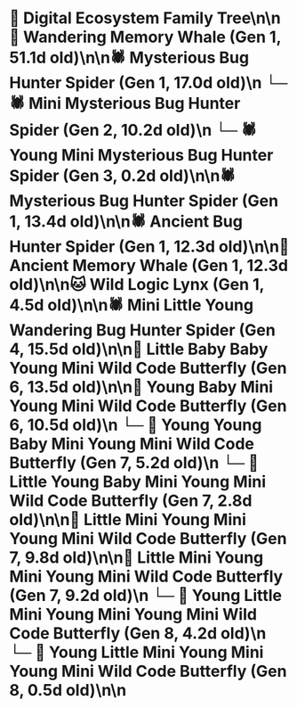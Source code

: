 # 🌳 Digital Ecosystem Family Tree\n\n🐋 Wandering Memory Whale (Gen 1, 51.1d old)\n\n🕷️ Mysterious Bug Hunter Spider (Gen 1, 17.0d old)\n  └─ 🕷️ Mini Mysterious Bug Hunter Spider (Gen 2, 10.2d old)\n    └─ 🕷️ Young Mini Mysterious Bug Hunter Spider (Gen 3, 0.2d old)\n\n🕷️ Mysterious Bug Hunter Spider (Gen 1, 13.4d old)\n\n🕷️ Ancient Bug Hunter Spider (Gen 1, 12.3d old)\n\n🐋 Ancient Memory Whale (Gen 1, 12.3d old)\n\n🐱 Wild Logic Lynx (Gen 1, 4.5d old)\n\n🕷️ Mini Little Young Wandering Bug Hunter Spider (Gen 4, 15.5d old)\n\n🦋 Little Baby Baby Young Mini Wild Code Butterfly (Gen 6, 13.5d old)\n\n🦋 Young Baby Mini Young Mini Wild Code Butterfly (Gen 6, 10.5d old)\n  └─ 🦋 Young Young Baby Mini Young Mini Wild Code Butterfly (Gen 7, 5.2d old)\n  └─ 🦋 Little Young Baby Mini Young Mini Wild Code Butterfly (Gen 7, 2.8d old)\n\n🦋 Little Mini Young Mini Young Mini Wild Code Butterfly (Gen 7, 9.8d old)\n\n🦋 Little Mini Young Mini Young Mini Wild Code Butterfly (Gen 7, 9.2d old)\n  └─ 🦋 Young Little Mini Young Mini Young Mini Wild Code Butterfly (Gen 8, 4.2d old)\n  └─ 🦋 Young Little Mini Young Mini Young Mini Wild Code Butterfly (Gen 8, 0.5d old)\n\n